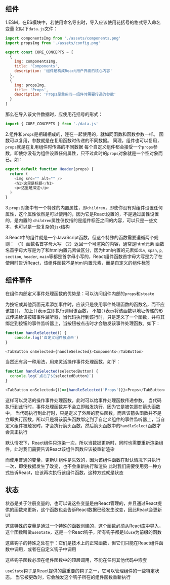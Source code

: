 ## 组件

1.ESM，在ES模块中，若使用命名导出时，导入应该使用花括号的格式导入命名变量
如以下`data.js`文件：

```javascript
import componentsImg from './assets/components.png'
import propsImg from './assets/config.png'

export const CORE_CONCEPTS = [
  {
    img: componentsImg,
    title: 'Components',
    description: '组件是构成React用户界面的核心内容'
  },
  {
    img: propsImg,
    title: 'Props',
    description: 'Props是重用同一组件时需要传递的参数'
  }
]
```

那么在导入该文件数据时，应使用花括号的形式：

```js
import { CORE_CONCEPTS } from './data.js'
```

2.组件和`props`是相辅相成的，连在一起使用的，就如同函数和函数参数一样。
函数可以复用，参数就是在复用函数时传递的不同数据。
同理，组件也可以复用，`props`就是在复用组件时传递的不同数据
每个自定义组件都会接受一个`props`参数，即使你没有为组件设置任何属性，只不过此时的`props`对象就是一个空对象而已。如：

```js
export default function Header(props) {
  return (
  	<img src="" alt="" />
    <h1>这里是标题</h1>
    <p>这里是描述</p>
  )
}
```

3.`props`对象中有一个特殊的内置属性，即`children`，即使你没有对组件设置任何属性，这个属性依然是可以使用的，因为它是React设置的，不是通过属性设置的，是内置的
`children`属性仅仅指的是组件标签之间的内容，可以只是一些文本，也可以是一些复杂的`jsx`结构

3.React中的组件就是一个JavaScript函数，但这个特殊的函数需要遵循两个规则：
（1）函数名首字母大写
（2）返回一个可渲染的内容，通常是html元素
函数名首字母大写是为了和html内置元素做区分，因为html内置的元素如`div`, `span`, `p`, `section`, `header`, `main`等都是首字母小写的，React组件函数首字母大写是为了在使用时告诉React，该组件函数不是html内置元素，而是自定义的组件标签

## 组件事件

在组件内部定义事件处理函数的优势是：可以访问组件内部的`props`和`steate`

为按钮或其他页面元素添加事件时，应该只是使用事件处理函数的函数名，而不应该加`()`，
加上`()`表示立即执行调用该函数，
不加`()`表示将该函数以地址传递的形式传递给该按钮事件监听器，当代码执行到该行时，只是定义了一个函数，并将其绑定到按钮的事件监听器上，当按钮被点击时才会触发该事件处理函数。如下：

```js
function handleSelected() {
	console.log('自定义组件被点击') 
}

<TabButton onSelected={handleSelected}>Components</TabButton>
```

当然还有另一种用法，用来灵活操作事件处理函数，如下：

```js
function handleSelected(selectedButton) {
  console.log(`点击了${selectedButton}`)
}

<TabButton onSelected={()=>{handleSelected('Props')}}>Props</TabButton>
```

这样可以灵活的操作事件处理函数，此时可以给事件处理函数传递参数，
当代码执行到此行时，事件处理函数并不会立即触发执行，因为它是被包裹在箭头函数中，
当代码执行到此行时，只是定义了外层的箭头函数，而且该箭头函数并不是立即执行函数，所以只是将该箭头函数绑定到了自定义组件的事件监听器上，当自定义组件被触发时，才会执行箭头函数，然后箭头函数中的`handleSelect`函数才会真正执行

默认情况下，React组件只渲染一次，所以当数据更新时，同时也需要重新渲染组件，此时我们需要告诉React该组件函数应该被重新渲染

而使用普通的变量，更新UI组件是失效的，因为该组件函数在默认情况下只执行一次，即使数据发生了改变，也不会重新执行和渲染
此时我们需要使用另一种方式告诉React，应该再次执行该组件函数，这种方式就是状态

## 状态

状态是关于注册变量的，也可以说这些变量是由React管理的，并且通过React提供的函数来更新，这个函数也会告诉React数据已经发生改变，因此React会更新UI

这些特殊的变量是通过一个特殊的函数创建的，这个函数必须从React库中导入，这个函数叫做`useState`，这是一个React钩子，所有钩子都是以`use`为前缀的函数

这些钩子的特殊之处在于：它们是技术上的正常函数，但它们只能在React组件函数中调用，或者在自定义钩子中调用

这些钩子函数必须在组件函数中的顶层调用，不能在任何其他代码中嵌套

`useState`钩子是React提供的最重要的钩子之一，它可以管理组件的一些特定状态。
当它被更改时，它会触发这个钩子所在的组件函数重新执行
